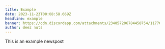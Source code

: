 ```yaml
---
title: Example
date: 2023-11-23T00:08:58.669Z
headline: example
banner: https://cdn.discordapp.com/attachments/234057206784458754/1177038471601336331/DiscordCanary_Cp5xBDPlAg.png
author: deez nuts
---
```


This is an example newspost
